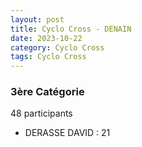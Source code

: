 ```yaml
---
layout: post
title: Cyclo Cross - DENAIN
date: 2023-10-22
category: Cyclo Cross
tags: Cyclo Cross
---
```


### 3ère Catégorie
48 participants
- DERASSE DAVID : 21
